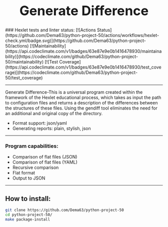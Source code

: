 <h1 align="center" style="font-size: 3em;">Generate Difference</h1>
### Hexlet tests and linter status:
[![Actions Status](https://github.com/Dema63/python-project-50/actions/workflows/hexlet-check.yml/badge.svg)](https://github.com/Dema63/python-project-50/actions)
[![Maintainability](https://api.codeclimate.com/v1/badges/63e87e9e0b1416478930/maintainability)](https://codeclimate.com/github/Dema63/python-project-50/maintainability)
[![Test Coverage](https://api.codeclimate.com/v1/badges/63e87e9e0b1416478930/test_coverage)](https://codeclimate.com/github/Dema63/python-project-50/test_coverage)

---

Generate Difference-This is a universal program created within the framework of the Hexlet educational process, which takes as input the path to configuration files and returns a description of the differences between the structures of these files. 
Using the gendiff tool eliminates the need for an additional and original copy of the directory.

* Format support: json/yaml
* Generating reports: plain, stylish, json

---

### Program capabilities:

* Comparison of flat files (JSON)
* Comparison of flat files (YAML)
* Recursive comparison
* Flat format
* Output to JSON

---

## How to install:

```bash
git clone https://github.com/Dema63/python-project-50
cd python-project-50/
make package-install
```
